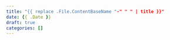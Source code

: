 ```yaml
---
title: "{{ replace .File.ContentBaseName "-" " " | title }}"
date: {{ .Date }}
draft: true
categories: []
---
```

